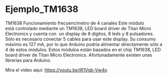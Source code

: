 # Ejemplo_TM1638
TM1638 Funcionamiento frecuencímetro de 4 canales
Este módulo está controlado mediante un TM1638, LED board driver de Titan Micro Electronics y cuenta con  un display de 8 dígitos, 8 leds  y 8 pulsadores. 
Sólo es necesario conectar 5 cables para usar este display. 
Su consumo máximo es 127 mA, por lo que Arduino podría alimentar directamente sólo a 4 de estos módulos.
Estos módulos están basados en el chip TM1638, LED board driver de Titan Micro Electronics. Afortunadamente existen unas librerías para Arduino. 

Mira el video aqui: https://youtu.be/iR1Vgb-Vw4o
